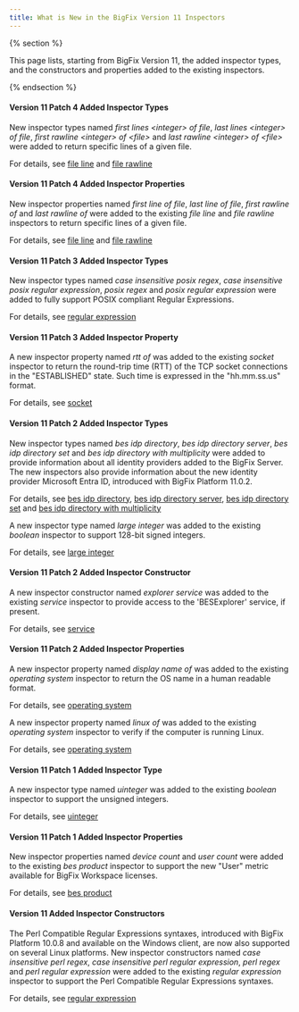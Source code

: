 ```yaml
---
title: What is New in the BigFix Version 11 Inspectors
---
```


{% section %}

This page lists, starting from BigFix Version 11, the added inspector types, and the constructors and properties added to the existing inspectors.

{% endsection %}


#### Version 11 Patch 4 Added Inspector Types

New inspector types named *first lines &lt;integer&gt; of file*, *last lines &lt;integer&gt; of file*, *first rawline &lt;integer&gt; of &lt;file&gt;* and *last rawline &lt;integer&gt; of &lt;file&gt;* were added to return specific lines of a given file.

For details, see [file line](https://developer.bigfix.com/relevance/reference/file-line.html) and [file rawline](https://developer.bigfix.com/relevance/reference/file-rawline.html)

#### Version 11 Patch 4 Added Inspector Properties

New inspector properties named *first line of file*, *last line of file*, *first rawline of* and *last rawline of* were added to the existing *file line* and *file rawline* inspectors to return specific lines of a given file.

For details, see [file line](https://developer.bigfix.com/relevance/reference/file-line.html) and [file rawline](https://developer.bigfix.com/relevance/reference/file-rawline.html)

#### Version 11 Patch 3 Added Inspector Types

New inspector types named *case insensitive posix regex*, *case insensitive posix regular expression*, *posix regex* and *posix regular expression* were added to fully support POSIX compliant Regular Expressions.

For details, see [regular expression](https://developer.bigfix.com/relevance/reference/regular-expression.html)

#### Version 11 Patch 3 Added Inspector Property

A new inspector property named *rtt of* was added to the existing *socket* inspector to return the round-trip time (RTT) of the TCP socket connections in the "ESTABLISHED" state. Such time is expressed in the "hh.mm.ss.us" format.

For details, see [socket](https://developer.bigfix.com/relevance/reference/socket.html)

#### Version 11 Patch 2 Added Inspector Types

New inspector types named *bes idp directory*, *bes idp directory server*, *bes idp directory set* and *bes idp directory with multiplicity* were added to provide information about all identity providers added to the BigFix Server. The new inspectors also provide information about the new identity provider Microsoft Entra ID, introduced with BigFix Platform 11.0.2.

For details, see [bes idp directory](https://developer.bigfix.com/relevance/reference/bes-idp-directory.html), [bes idp directory server](https://developer.bigfix.com/relevance/reference/bes-idp-directory-server.html), [bes idp directory set](https://developer.bigfix.com/relevance/reference/bes-idp-directory-set.html) and [bes idp directory with multiplicity](https://developer.bigfix.com/relevance/reference/bes-idp-directory-with-multiplicity.html)

A new inspector type named *large integer* was added to the existing *boolean* inspector to support 128-bit signed integers.

For details, see [large integer](https://developer.bigfix.com/relevance/reference/large-integer.html)

#### Version 11 Patch 2 Added Inspector Constructor

A new inspector constructor named *explorer service* was added to the existing *service* inspector to provide access to the 'BESExplorer' service, if present.

For details, see [service](https://developer.bigfix.com/relevance/reference/service.html)

#### Version 11 Patch 2 Added Inspector Properties

A new inspector property named *display name of* was added to the existing *operating system* inspector to return the OS name in a human readable format.

For details, see [operating system](https://developer.bigfix.com/relevance/reference/operating-system.html)

A new inspector property named *linux of* was added to the existing *operating system* inspector to verify if the computer is running Linux.

For details, see [operating system](https://developer.bigfix.com/relevance/reference/operating-system.html)

#### Version 11 Patch 1 Added Inspector Type

A new inspector type named *uinteger* was added to the existing *boolean* inspector to support the unsigned integers.

For details, see [uinteger](https://developer.bigfix.com/relevance/reference/uinteger.html)

#### Version 11 Patch 1 Added Inspector Properties

New inspector properties named *device count* and *user count* were added to the existing *bes product* inspector to support the new "User" metric available for BigFix Workspace licenses.

For details, see [bes product](https://developer.bigfix.com/relevance/reference/bes-product.html)

#### Version 11 Added Inspector Constructors

The Perl Compatible Regular Expressions syntaxes, introduced with BigFix Platform 10.0.8 and available on the Windows client, are now also supported on several Linux platforms.
New inspector constructors named *case insensitive perl regex*, *case insensitive perl regular expression*, *perl regex* and *perl regular expression* were added to the existing *regular expression* inspector to support the Perl Compatible Regular Expressions syntaxes.

For details, see [regular expression](https://developer.bigfix.com/relevance/reference/regular-expression.html)
